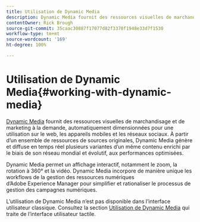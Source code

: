 ```yaml
---
title: Utilisation de Dynamic Media
description: Dynamic Media fournit des ressources visuelles de marchandisage et de marketing à la demande, automatiquement dimensionnées pour une utilisation sur le web, les appareils mobiles et les réseaux sociaux. À partir d’un ensemble de ressources de sources originales, Dynamic Media génère et diffuse en temps réel plusieurs variantes d’un même contenu enrichi par le biais de son réseau mondial et évolutif, aux performances optimisées
contentOwner: Rick Brough
source-git-commit: 35caac30887f17077d82f3370f1948e33d7f1530
workflow-type: tm+mt
source-wordcount: '169'
ht-degree: 100%

---
```



# Utilisation de Dynamic Media{#working-with-dynamic-media}

[Dynamic Media](https://business.adobe.com/fr/products/experience-manager/assets/dynamic-media.html) fournit des ressources visuelles de marchandisage et de marketing à la demande, automatiquement dimensionnées pour une utilisation sur le web, les appareils mobiles et les réseaux sociaux. À partir d’un ensemble de ressources de sources originales, Dynamic Media génère et diffuse en temps réel plusieurs variantes d’un même contenu enrichi par le biais de son réseau mondial et évolutif, aux performances optimisées.

Dynamic Media permet un affichage interactif, notamment le zoom, la rotation à 360° et la vidéo. Dynamic Media incorpore de manière unique les workflows de la gestion des ressources numériques d’Adobe Experience Manager pour simplifier et rationaliser le processus de gestion des campagnes numériques.

L’utilisation de Dynamic Media n’est pas disponible dans l’interface utilisateur classique. Consultez la section [Utilisation de Dynamic Media](/help/assets/dynamic-media/dynamic-media.md) qui traite de l’interface utilisateur tactile.

<!-- 

OBSOLETE UNTIL INTEGRATING SCENE7 TOPIC GETS A MAJOR UPDATE
>[!NOTE]
>
>If you are using Dynamic Media, you cannot simultaneously use automatic uploads available if you have [integrated Dynamic Media Classic into AEM](/help/sites-cloud/administering/integrating-scene7.md). Dynamic Media is disabled by default.

-->

